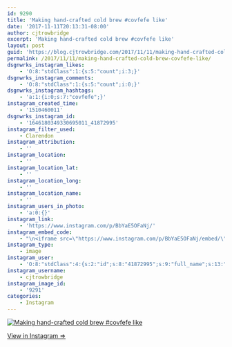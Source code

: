 ```yaml
---
id: 9290
title: 'Making hand-crafted cold brew #covfefe like'
date: '2017-11-11T20:13:31-08:00'
author: cjtrowbridge
excerpt: 'Making hand-crafted cold brew #covfefe like'
layout: post
guid: 'https://blog.cjtrowbridge.com/2017/11/11/making-hand-crafted-cold-brew-covfefe-like/'
permalink: /2017/11/11/making-hand-crafted-cold-brew-covfefe-like/
dsgnwrks_instagram_likes:
    - 'O:8:"stdClass":1:{s:5:"count";i:3;}'
dsgnwrks_instagram_comments:
    - 'O:8:"stdClass":1:{s:5:"count";i:0;}'
dsgnwrks_instagram_hashtags:
    - 'a:1:{i:0;s:7:"covfefe";}'
instagram_created_time:
    - '1510460011'
dsgnwrks_instagram_id:
    - '1646180349330695011_41872995'
instagram_filter_used:
    - Clarendon
instagram_attribution:
    - ''
instagram_location:
    - ''
instagram_location_lat:
    - ''
instagram_location_long:
    - ''
instagram_location_name:
    - ''
instagram_users_in_photo:
    - 'a:0:{}'
instagram_link:
    - 'https://www.instagram.com/p/BbYaE5OFaNj/'
instagram_embed_code:
    - "\n<iframe src=\"https://www.instagram.com/p/BbYaE5OFaNj/embed/\" width=\"612\" height=\"710\" frameborder=\"0\" scrolling=\"no\" allowtransparency=\"true\" class=\"insta-image-embed\"></iframe>\n"
instagram_type:
    - image
instagram_user:
    - 'O:8:"stdClass":4:{s:2:"id";s:8:"41872995";s:9:"full_name";s:13:"CJ Trowbridge";s:15:"profile_picture";s:96:"https://scontent.cdninstagram.com/t51.2885-19/s150x150/13724650_1188772791164794_142557231_a.jpg";s:8:"username";s:12:"cjtrowbridge";}'
instagram_username:
    - cjtrowbridge
instagram_image_id:
    - '9291'
categories:
    - Instagram
---
```


[![Making hand-crafted cold brew #covfefe like](https://blog.cjtrowbridge.com/wp-content/uploads/2017/11/1510460011-1-1.jpg)](https://www.instagram.com/p/BbYaE5OFaNj/)

[View in Instagram ⇒](https://www.instagram.com/p/BbYaE5OFaNj/)